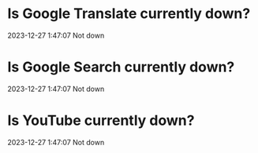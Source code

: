 # Is Google Translate currently down?

2023-12-27 1:47:07 Not down

# Is Google Search currently down?

2023-12-27 1:47:07 Not down

# Is YouTube currently down?

2023-12-27 1:47:07 Not down

